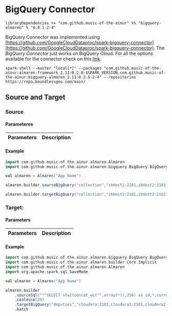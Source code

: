 # BigQuery Connector

```
libraryDependencies += "com.github.music-of-the-ainur" %% "bigquery-almaren" % "0.0.1-2-4"
```

BigQuery Connector was implemented using [https://github.com/GoogleCloudDataproc/spark-bigquery-connector](https://github.com/GoogleCloudDataproc/spark-bigquery-connector). The *BigQuery Connector* just works on BigQuery Cloud.
For all the options available for the connector check on this [link](https://github.com/GoogleCloudDataproc/spark-bigquery-connector).

```
spark-shell --master "local[*]" --packages "com.github.music-of-the-ainur:almaren-framework_2.11:0.2.8-$SPARK_VERSION,com.github.music-of-the-ainur:bigquery-almaren_2.11:0.2.5-2-4" --repositories https://repo.boundlessgeo.com/main/
```


## Source and Target

### Source 
#### Parameteres

| Parameters | Description             |
|------------|-------------------------|

#### Example


```scala
import com.github.music.of.the.ainur.almaren.Almaren
import com.github.music.of.the.ainur.almaren.bigquery.BigQuery.BigQueryImplicit

val almaren = Almaren("App Name")

almaren.builder.sourceBigQuery("collection","zkHost1:2181,zkHost2:2181",Map("field_names" -> "first_name,last_name","rows" -> 100))

almaren.builder.targetBigQuery("collection","zkHost1:2181,zkHost2:2181",options)

```



### Target:
#### Parameters

| Parameters | Description             |
|------------|-------------------------|

#### Example

```scala
import com.github.music.of.the.ainur.almaren.bigquery.BigQuery.BigQueryImplicit
import com.github.music.of.the.ainur.almaren.builder.Core.Implicit
import com.github.music.of.the.ainur.almaren.Almaren
import org.apache.spark.sql.SaveMode

val almaren = Almaren("App Name")

almaren.builder
    .sourceSql("""SELECT sha2(concat_ws("",array(*)),256) as id,*,current_timestamp from deputies""")
    .coalesce(30)
    .targetBigQuery("deputies","cloudera:2181,cloudera1:2181,cloudera2:2181/bigquery",Map("batch_size" -> "100000","commit_within" -> "10000"),SaveMode.Overwrite)
    .batch
```

